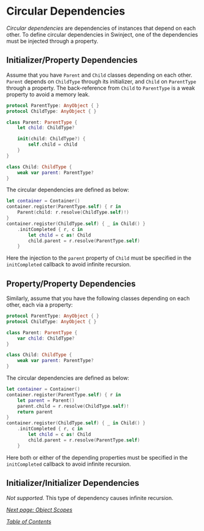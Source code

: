 # Circular Dependencies

_Circular dependencies_ are dependencies of instances that depend on each other. To define circular dependencies in Swinject, one of the dependencies must be injected through a property.

## Initializer/Property Dependencies

Assume that you have `Parent` and `Child` classes depending on each other. `Parent` depends on `ChildType` through its initializer, and `Child` on `ParentType` through a property. The back-reference from `Child` to `ParentType` is a weak property to avoid a memory leak.

```swift
protocol ParentType: AnyObject { }
protocol ChildType: AnyObject { }

class Parent: ParentType {
    let child: ChildType?

    init(child: ChildType?) {
        self.child = child
    }
}

class Child: ChildType {
    weak var parent: ParentType?
}
```

The circular dependencies are defined as below:

```swift
let container = Container()
container.register(ParentType.self) { r in
    Parent(child: r.resolve(ChildType.self)!)
}
container.register(ChildType.self) { _ in Child() }
    .initCompleted { r, c in
        let child = c as! Child
        child.parent = r.resolve(ParentType.self)
    }
```

Here the injection to the `parent` property of `Child` must be specified in the `initCompleted` callback to avoid infinite recursion.

## Property/Property Dependencies

Similarly, assume that you have the following classes depending on each other, each via a property:

```swift
protocol ParentType: AnyObject { }
protocol ChildType: AnyObject { }

class Parent: ParentType {
    var child: ChildType?
}

class Child: ChildType {
    weak var parent: ParentType?
}
```

The circular dependencies are defined as below:

```swift
let container = Container()
container.register(ParentType.self) { r in
    let parent = Parent()
    parent.child = r.resolve(ChildType.self)!
    return parent
}
container.register(ChildType.self) { _ in Child() }
    .initCompleted { r, c in
        let child = c as! Child
        child.parent = r.resolve(ParentType.self)
    }
```

Here both or either of the depending properties must be specified in the `initCompleted` callback to avoid infinite recursion.

## Initializer/Initializer Dependencies

_Not supported._ This type of dependency causes infinite recursion.

_[Next page: Object Scopes](ObjectScopes.md)_

_[Table of Contents](README.md)_
